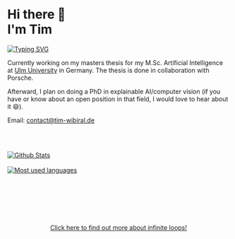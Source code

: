 # Hi there 👋 <br> I'm Tim

[![Typing SVG](https://readme-typing-svg.herokuapp.com?color=5B7B65&lines=Data+Scientist;AI+Enthusiast)](https://git.io/typing-svg)

Currently working on my masters thesis for my M.Sc. Artificial Intelligence at [Ulm University](https://www.uni-ulm.de/en/) in Germany. The thesis is done in collaboration with Porsche.

Afterward, I plan on doing a PhD in explainable AI/computer vision (if you have or know about an open position in that field, I would love to hear about it 😄).

Email: contact@tim-wibiral.de

<br><br>

<div>
<a href="https://github.com/anuraghazra/github-readme-stats">
  <img align="center" alt="Github Stats" src="https://github-readme-stats-git-masterrstaa-rickstaa.vercel.app/api?username=twibiral&show_icons=true&count_private=true" />
</a>

<br>
<br>
<a href="https://github.com/anuraghazra/github-readme-stats">
  <img align="center" alt="Most used languages" src="https://github-readme-stats-git-masterrstaa-rickstaa.vercel.app/api/top-langs/?username=twibiral&layout=compact"/>
</a>
</div>


<br><br><br><br><br>

<div align="center"><a href="https://github.com/twibiral">Click here to find out more about infinite loops!</a></div>
